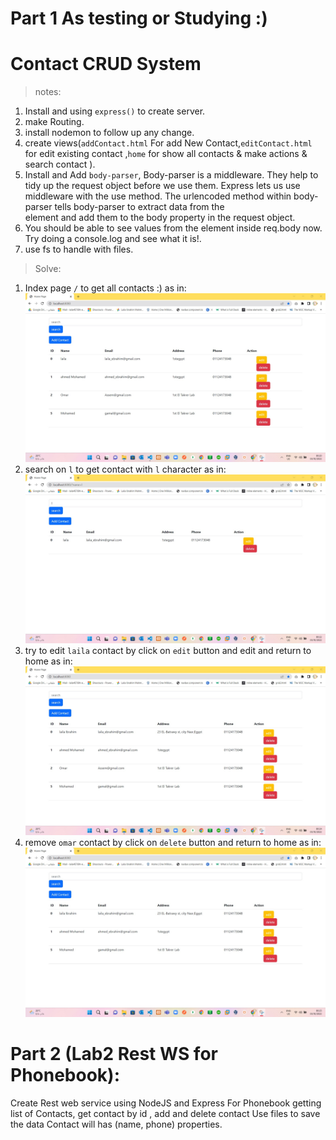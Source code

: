 # Part 1 As testing or Studying :) 
# Contact CRUD System 
> notes:
 1. Install and using `express()` to create server.
 2. make Routing.
 3. install nodemon to follow up any change.
 4. create views(`addContact.html` For add New Contact,`editContact.html` for edit existing contact ,`home` for show all contacts & make actions & search contact ).
 5. Install and Add `body-parser`, Body-parser is a middleware. They help to tidy up the request object before we use them. Express lets us use middleware with the use method. The urlencoded method within body-parser tells body-parser to extract data from the <form> element and add them to the body property in the request object.
 6. You should be able to see values from the <form> element inside req.body now. Try doing a console.log and see what it is!.
 7. use fs to handle with files.

> Solve: 
 1. Index page `/` to get all contacts :) as in:
  ![image](img/indexPage.jpg)
 2. search on `l` to get contact with `l` character as in: 
  ![image](img/searchonL.jpg)
 3. try to edit `laila` contact by click on `edit` button and edit and return to home as in:
  ![image](img/editDataOfLailaContact.jpg)
 4. remove `omar` contact by click on `delete` button and return to home as in:
  ![image](img/removeOmar.jpg)
<!-- ****************************************** -->
# Part 2 (Lab2 Rest WS for Phonebook):
 Create Rest web service using NodeJS and Express
 For Phonebook getting list of Contacts, get contact by id , add and delete contact
 Use files to save the data
 Contact will has (name, phone) properties.
